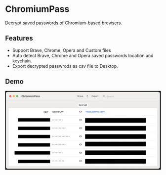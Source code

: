 # ChromiumPass
Decrypt saved passwords of Chromium-based browsers.

## Features
- Support Brave, Chrome, Opera and Custom files
- Auto detect Brave, Chrome and Opera saved passwords location and keychain.
- Export decrypted passwrods as csv file to Desktop. 

## Demo
![Demo](chromiumpass.jpg)

